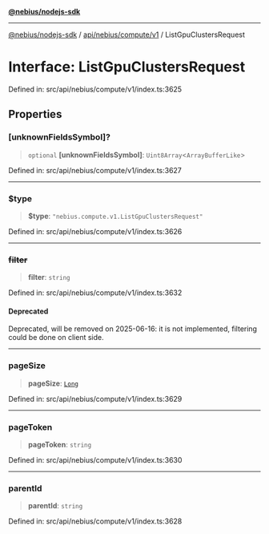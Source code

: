 [**@nebius/nodejs-sdk**](../../../../../README.md)

***

[@nebius/nodejs-sdk](../../../../../README.md) / [api/nebius/compute/v1](../README.md) / ListGpuClustersRequest

# Interface: ListGpuClustersRequest

Defined in: src/api/nebius/compute/v1/index.ts:3625

## Properties

### \[unknownFieldsSymbol\]?

> `optional` **\[unknownFieldsSymbol\]**: `Uint8Array`\<`ArrayBufferLike`\>

Defined in: src/api/nebius/compute/v1/index.ts:3627

***

### $type

> **$type**: `"nebius.compute.v1.ListGpuClustersRequest"`

Defined in: src/api/nebius/compute/v1/index.ts:3626

***

### ~~filter~~

> **filter**: `string`

Defined in: src/api/nebius/compute/v1/index.ts:3632

#### Deprecated

Deprecated, will be removed on 2025-06-16: it is not implemented, filtering could be done on client side.

***

### pageSize

> **pageSize**: [`Long`](../../../../../runtime/protos/core/classes/Long.md)

Defined in: src/api/nebius/compute/v1/index.ts:3629

***

### pageToken

> **pageToken**: `string`

Defined in: src/api/nebius/compute/v1/index.ts:3630

***

### parentId

> **parentId**: `string`

Defined in: src/api/nebius/compute/v1/index.ts:3628
